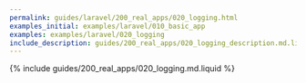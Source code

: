 ```yaml
---
permalink: guides/laravel/200_real_apps/020_logging.html
examples_initial: examples/laravel/010_basic_app
examples: examples/laravel/020_logging
include_description: guides/200_real_apps/020_logging_description.md.liquid
---
```


{% include guides/200_real_apps/020_logging.md.liquid %}
